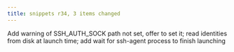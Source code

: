 ```yaml
---
title: snippets r34, 3 items changed
---
```


Add warning of SSH\_AUTH\_SOCK path not set, offer to set it; read identities from disk at launch time; add wait for ssh-agent process to finish launching
